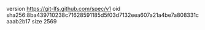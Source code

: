 version https://git-lfs.github.com/spec/v1
oid sha256:8ba439710238c71628591185d5f03d7132eea607a21a4be7a808331caaab2b17
size 2569
